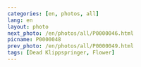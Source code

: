 ```yaml
---
categories: [en, photos, all]
lang: en
layout: photo
next_photo: /en/photos/all/P0000046.html
picname: P0000048
prev_photo: /en/photos/all/P0000049.html
tags: [Dead Klippspringer, Flower]
---
```

